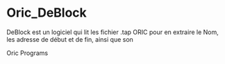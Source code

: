 # Oric_DeBlock

  DeBlock est un logiciel qui lit les fichier .tap ORIC pour en extraire le Nom, les adresse de début et de fin, ainsi que son 

Oric Programs
